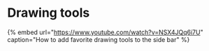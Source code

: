 # Drawing tools

{% embed url="https://www.youtube.com/watch?v=NSX4JQq6i7U" caption="How to add favorite drawing tools to the side bar" %}

